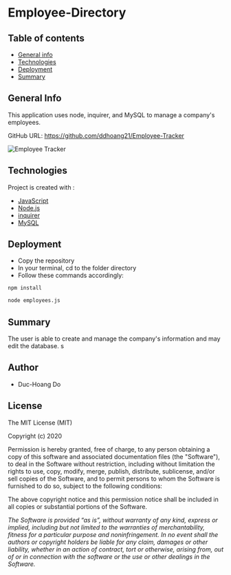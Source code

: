# Employee-Directory

## Table of contents

- [General info](#general-info)
- [Technologies](#Technologies)
- [Deployment](#Deployment)
- [Summary](#Summary)

## General Info

This application uses node, inquirer, and MySQL to manage a company's employees.

GitHub URL: https://github.com/ddhoang21/Employee-Tracker

![Employee Tracker](Assets/employee-tracker.gif)

## Technologies

Project is created with :

- [JavaScript](https://www.javascript.com/)
- [Node.js](https://nodejs.org/en/)
- [inquirer](https://www.npmjs.com/package/inquirer)
- [MySQL](https://www.npmjs.com/package/mysql)

## Deployment

- Copy the repository
- In your terminal, cd to the folder directory
- Follow these commands accordingly:

```sh
npm install
```
```sh
node employees.js
```

## Summary

The user is able to create and manage the company's information and may edit the database.
s
## Author

- Duc-Hoang Do

## License

The MIT License (MIT)

Copyright (c) 2020

Permission is hereby granted, free of charge, to any person obtaining a copy
of this software and associated documentation files (the "Software"), to deal
in the Software without restriction, including without limitation the rights
to use, copy, modify, merge, publish, distribute, sublicense, and/or sell
copies of the Software, and to permit persons to whom the Software is
furnished to do so, subject to the following conditions:

The above copyright notice and this permission notice shall be included in
all copies or substantial portions of the Software.

*The Software is provided “as is”, without warranty of any kind, express or implied, including but not limited to the warranties of merchantability, fitness for a particular purpose and noninfringement. In no event shall the authors or copyright holders be liable for any claim, damages or other liability, whether in an action of contract, tort or otherwise, arising from, out of or in connection with the software or the use or other dealings in the Software.*